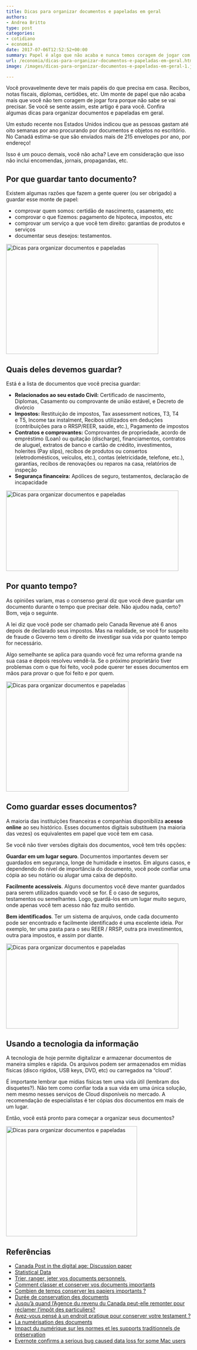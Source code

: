 ```yaml
---
title: Dicas para organizar documentos e papeladas em geral
authors:
- Andrea Britto
type: post
categories:
- cotidiano
- economia
date: 2017-07-06T12:52:52+00:00
summary: Papel é algo que não acaba e nunca temos coragem de jogar com medo de precisar no futuro. Confira algumas dicas para organizar documentos e papéis em geral.
url: /economia/dicas-para-organizar-documentos-e-papeladas-em-geral.html
image: /images/dicas-para-organizar-documentos-e-papeladas-em-geral-1.jpg

---
```

Você provavelmente deve ter mais papéis do que precisa em casa. Recibos, notas fiscais, diplomas, certidões, etc. Um monte de papel que não acaba mais que você não tem coragem de jogar fora porque não sabe se vai precisar. Se você se sente assim, este artigo é para você. Confira algumas dicas para organizar documentos e papeladas em geral.

Um estudo recente nos Estados Unidos indicou que as pessoas gastam até oito semanas por ano procurando por documentos e objetos no escritório. No Canadá estima-se que são enviados mais de 215 envelopes por ano, por endereço!

Isso é um pouco demais, você não acha? Leve em consideração que isso não inclui encomendas, jornais, propagandas, etc.

## Por que guardar tanto documento?

Existem algumas razões que fazem a gente querer (ou ser obrigado) a guardar esse monte de papel:

  * comprovar quem somos: certidão de nascimento, casamento, etc
  * comprovar o que fizemos: pagamento de hipoteca, impostos, etc
  * comprovar um serviço a que você tem direito: garantias de produtos e serviços
  * documentar seus desejos: testamentos.

<img class="size-medium wp-image-9036" src="https://www.canadaagora.com/wp-content/uploads/dicas-para-organizar-documentos-e-papeladas-em-geral-1-415x300.jpg" alt="Dicas para organizar documentos e papeladas" width="415" height="300" srcset="https://www.canadaagora.com/wp-content/uploads/dicas-para-organizar-documentos-e-papeladas-em-geral-1-415x300.jpg 415w, https://www.canadaagora.com/wp-content/uploads/dicas-para-organizar-documentos-e-papeladas-em-geral-1-364x263.jpg 364w, https://www.canadaagora.com/wp-content/uploads/dicas-para-organizar-documentos-e-papeladas-em-geral-1.jpg 558w" sizes="(max-width: 415px) 100vw, 415px" />

## Quais deles devemos guardar?

Está é a lista de documentos que você precisa guardar:

  * **Relacionados ao seu estado Civil:** Certificado de nascimento, Diplomas, Casamento ou comprovante de união estável, e Decreto de divórcio
  * **Impostos:** Restituição de impostos, Tax assessment notices, T3, T4 e T5, Income tax instalment, Recibos utilizados em deduções (contribuições para o RRSP/REER, saúde, etc.), Pagamento de impostos
  * **Contratos e comprovantes:** Comprovantes de propriedade, acordo de empréstimo (Loan) ou quitação (discharge), financiamentos, contratos de aluguel, extratos de banco e cartão de crédito, investimentos, holerites (Pay slips), recibos de produtos ou consertos (eletrodomésticos, veículos, etc.), contas (eletricidade, telefone, etc.), garantias, recibos de renovações ou reparos na casa, relatórios de inspeção
  * **Segurança financeira:** Apólices de seguro, testamentos, declaração de incapacidade

<img class="alignnone size-medium wp-image-9039" src="https://www.canadaagora.com/wp-content/uploads/dicas-para-organizar-documentos-e-papeladas-em-geral-4-470x219.jpg" alt="Dicas para organizar documentos e papeladas" width="470" height="219" srcset="https://www.canadaagora.com/wp-content/uploads/dicas-para-organizar-documentos-e-papeladas-em-geral-4-470x219.jpg 470w, https://www.canadaagora.com/wp-content/uploads/dicas-para-organizar-documentos-e-papeladas-em-geral-4-364x170.jpg 364w, https://www.canadaagora.com/wp-content/uploads/dicas-para-organizar-documentos-e-papeladas-em-geral-4.jpg 572w" sizes="(max-width: 470px) 100vw, 470px" />

## Por quanto tempo?

As opiniões variam, mas o consenso geral diz que você deve guardar um documento durante o tempo que precisar dele. Não ajudou nada, certo? Bom, veja o seguinte.

A lei diz que você pode ser chamado pelo Canada Revenue até 6 anos depois de declarado seus impostos. Mas na realidade, se você for suspeito de fraude o Governo tem o direito de investigar sua vida por quanto tempo for necessário.

Algo semelhante se aplica para quando você fez uma reforma grande na sua casa e depois resolveu vendê-la. Se o próximo proprietário tiver problemas com o que foi feito, você pode querer ter esses documentos em mãos para provar o que foi feito e por quem.

<img class="alignnone size-medium wp-image-9038" src="https://www.canadaagora.com/wp-content/uploads/dicas-para-organizar-documentos-e-papeladas-em-geral-3-334x300.jpg" alt="Dicas para organizar documentos e papeladas" width="334" height="300" srcset="https://www.canadaagora.com/wp-content/uploads/dicas-para-organizar-documentos-e-papeladas-em-geral-3-334x300.jpg 334w, https://www.canadaagora.com/wp-content/uploads/dicas-para-organizar-documentos-e-papeladas-em-geral-3-364x327.jpg 364w, https://www.canadaagora.com/wp-content/uploads/dicas-para-organizar-documentos-e-papeladas-em-geral-3-608x546.jpg 608w, https://www.canadaagora.com/wp-content/uploads/dicas-para-organizar-documentos-e-papeladas-em-geral-3.jpg 620w" sizes="(max-width: 334px) 100vw, 334px" />

## Como guardar esses documentos?

A maioria das instituições financeiras e companhias disponibiliza **acesso online** ao seu histórico. Esses documentos digitais substituem (na maioria das vezes) os equivalentes em papel que você tem em casa.

Se você não tiver versões digitais dos documentos, você tem três opções:

**Guardar em um lugar seguro**. Documentos importantes devem ser guardados em segurança, longe de humidade e insetos. Em alguns casos, e dependendo do nível de importância do documento, você pode confiar uma cópia ao seu notário ou alugar uma caixa de depósito.

**Facilmente acessíveis**. Alguns documentos você deve manter guardados para serem utilizados quando você se for. É o caso de seguros, testamentos ou semelhantes. Logo, guardá-los em um lugar muito seguro, onde apenas você tem acesso não faz muito sentido.

**Bem identificados**. Ter um sistema de arquivos, onde cada documento pode ser encontrado e facilmente identificado é uma excelente ideia. Por exemplo, ter uma pasta para o seu REER / RRSP, outra pra investimentos, outra para impostos, e assim por diante.

<img class="size-medium wp-image-9037" src="https://www.canadaagora.com/wp-content/uploads/dicas-para-organizar-documentos-e-papeladas-em-geral-2-470x232.jpg" alt="Dicas para organizar documentos e papeladas" width="470" height="232" srcset="https://www.canadaagora.com/wp-content/uploads/dicas-para-organizar-documentos-e-papeladas-em-geral-2-470x232.jpg 470w, https://www.canadaagora.com/wp-content/uploads/dicas-para-organizar-documentos-e-papeladas-em-geral-2-192x96.jpg 192w, https://www.canadaagora.com/wp-content/uploads/dicas-para-organizar-documentos-e-papeladas-em-geral-2-364x180.jpg 364w, https://www.canadaagora.com/wp-content/uploads/dicas-para-organizar-documentos-e-papeladas-em-geral-2-758x374.jpg 758w, https://www.canadaagora.com/wp-content/uploads/dicas-para-organizar-documentos-e-papeladas-em-geral-2-608x300.jpg 608w, https://www.canadaagora.com/wp-content/uploads/dicas-para-organizar-documentos-e-papeladas-em-geral-2.jpg 768w" sizes="(max-width: 470px) 100vw, 470px" />

## Usando a tecnologia da informação

A tecnologia de hoje permite digitalizar e armazenar documentos de maneira simples e rápida. Os arquivos podem ser armazenados em mídias físicas (disco rígidos, USB keys, DVD, etc) ou carregados na &#8220;cloud&#8221;.

É importante lembrar que mídias físicas tem uma vida útil (lembram dos disquetes?). Não tem como confiar toda a sua vida em uma única solução, nem mesmo nesses serviços de Cloud disponíveis no mercado. A recomendação de especialistas é ter cópias dos documentos em mais de um lugar.

Então, você está pronto para começar a organizar seus documentos?

<img class="alignnone size-medium wp-image-9040" src="https://www.canadaagora.com/wp-content/uploads/dicas-para-organizar-documentos-e-papeladas-em-geral-4-357x300.png" alt="Dicas para organizar documentos e papeladas" width="357" height="300" srcset="https://www.canadaagora.com/wp-content/uploads/dicas-para-organizar-documentos-e-papeladas-em-geral-4-357x300.png 357w, https://www.canadaagora.com/wp-content/uploads/dicas-para-organizar-documentos-e-papeladas-em-geral-4-364x306.png 364w, https://www.canadaagora.com/wp-content/uploads/dicas-para-organizar-documentos-e-papeladas-em-geral-4.png 374w" sizes="(max-width: 357px) 100vw, 357px" />

## Referências

  * [Canada Post in the digital age: Discussion paper][1]
  * [Statistical Data][2]
  * [Trier, ranger, jeter vos documents personnels ][3]
  * [Comment classer et conserver vos documents importants][4]
  * [Combien de temps conserver les papiers importants ?][5]
  * [Durée de conservation des documents][6]
  * [Jusqu’à quand l’Agence du revenu du Canada peut-elle remonter pour réclamer l’impôt des particuliers?][7]
  * [Avez-vous pensé à un endroit pratique pour conserver votre testament ?][8]
  * [La numérisation des documents][9]
  * [Impact du numérique sur les normes et les supports traditionnels de préservation][10]
  * [Evernote confirms a serious bug caused data loss for some Mac users][11]

 [1]: http://www.tpsgc-pwgsc.gc.ca/examendepostescanada-canadapostreview/rapport-report/consult-eng.html
 [2]: https://cfs.nrcan.gc.ca/statsprofile/consumption?lang=en_CA
 [3]: http://www.canalvie.com/maison/organisation/articles-organisation/trier-ranger-jeter-vos-documents-personnels-1.953390
 [4]: http://www.lesaffaires.com/mes-finances/consommation/quand-la-paperasse-sentasse-/590258
 [5]: https://www.lebelage.ca/argent-et-droits/votre-argent/combien-de-temps-conserver-les-papiers-importants?page=all
 [6]: http://www4.gouv.qc.ca/fr/Portail/citoyens/programme-service/Pages/Info.aspx?sqctype=sujet&sqcid=1690
 [7]: https://impotrapide.intuit.ca/info/jusqua-quand-lagence-du-revenu-du-canada-peut-elle-remonter-pour-reclamer-limpot-des-particuliers-6454
 [8]: http://www.lesaffaires.com/blogues/carmela-guerriero/avez-vous-pense-a-un-endroit-pratique-pour-conserver-votre-testament/591309
 [9]: http://www.banq.qc.ca/documents/archives/archivistique_ged/publications/Numerisation_des_documents.pdf
 [10]: http://www.ccq.gouv.qc.ca/fileadmin/images/img_centre-ress/impact_numerique.pdf
 [11]: https://techcrunch.com/2016/10/13/evernote-confirms-a-serious-bug-caused-data-loss-for-some-mac-users/